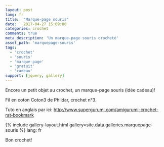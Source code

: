 ```yaml
---
layout: post
lang: fr
title:  "Marque-page souris"
date:   2017-04-27 15:09:00
categories: crochet
comments: true
meta_description: 'Un marque-page souris crocheté'
asset_path: 'marquepage-souris'
tags:
  - 'crochet'
  - 'souris'
  - 'marque-page'
  - 'gratuit'
  - 'cadeau'
support: [jquery, gallery]
---
```



Encore un petit objet au crochet, un marque-page souris (idée cadeau)!

Fil en coton Coton3 de Phildar, crochet n°3.

Tuto en anglais par ici: <http://www.supergurumi.com/amigurumi-crochet-rat-bookmark>

{% include gallery-layout.html gallery=site.data.galleries.marquepage-souris %}
lang: fr

Bon crochet!
